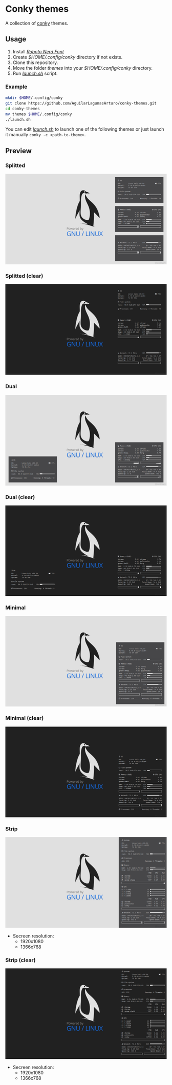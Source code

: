 # Conky themes
A collection of [conky](https://github.com/brndnmtthws/conky) themes.
## Usage
1. Install *[Roboto Nerd Font](fonts)*
2. Create *$HOME/.config/conky* directory if not exists.
3. Clone this repository.
4. Move the folder *themes* into your *$HOME/.config/conky* directory.
5. Run *[launch.sh](launch.sh)* script.
### Example
```bash
mkdir $HOME/.config/conky
git clone https://github.com/AguilarLagunasArturo/conky-themes.git
cd conky-themes
mv themes $HOME/.config/conky
./launch.sh
```
You can edit *[launch.sh](launch.sh)* to launch one of the following themes or just launch it manually `conky -c <path-to-theme>`.
## Preview
### Splitted
![strip](preview/solid/split.png)
### Splitted (clear)
![strip](preview/clear/split.png)
### Dual
![strip](preview/solid/dual.png)
### Dual (clear)
![strip](preview/clear/dual.png)
### Minimal
![strip](preview/solid/minimal.png)
### Minimal (clear)
![strip](preview/clear/minimal.png)
### Strip
![strip](preview/solid/strip.png)
- Secreen resolution:
    - 1920x1080
    - 1366x768
### Strip (clear)
![strip](preview/clear/strip.png)
- Secreen resolution:
    - 1920x1080
    - 1366x768
